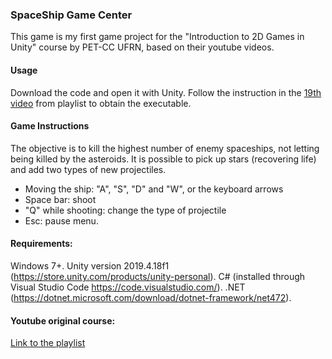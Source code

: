 ### SpaceShip Game Center
This game is my first game project for the "Introduction to 2D Games in Unity" course by PET-CC UFRN, based on their youtube videos.

#### Usage

Download the code and open it with Unity.
Follow the instruction in the [19th video](https://youtu.be/u03n_Zvrjoo) from playlist to obtain the executable.

####  Game Instructions

The objective is to kill the highest number of enemy spaceships, not letting being killed by the asteroids. It is possible to pick up stars (recovering life) and add two types of new projectiles.

- Moving the ship: "A", "S", "D" and "W", or the keyboard arrows
- Space bar: shoot
- "Q" while shooting: change the type of projectile
- Esc: pause menu.

#### Requirements:

Windows 7+.
Unity version 2019.4.18f1 (https://store.unity.com/products/unity-personal).
C# (installed through Visual Studio Code https://code.visualstudio.com/).
.NET (https://dotnet.microsoft.com/download/dotnet-framework/net472).


#### Youtube original course:
[Link to the playlist](https://youtube.com/playlist?list=PLvVdNvJpL-obkGhQH7qzQo5hL22Fhfvx-)
